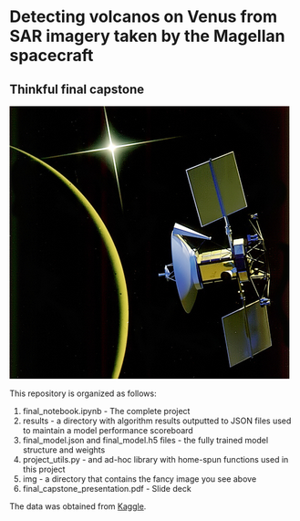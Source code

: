 # Detecting volcanos on Venus from SAR imagery taken by the Magellan spacecraft
## Thinkful final capstone

!["Magellan spacecraft"](https://github.com/andrewboho/volcanoes_on_venus/blob/master/img/magellan.png "Magellan spacecraft")

This repository is organized as follows:

1. final_notebook.ipynb - The complete project
2. results - a directory with algorithm results outputted to JSON files used to maintain a model performance scoreboard
3. final_model.json and final_model.h5 files - the fully trained model structure and weights
4. project_utils.py - and ad-hoc library with home-spun functions used in this project
5. img - a directory that contains the fancy image you see above
6. final_capstone_presentation.pdf - Slide deck

The data was obtained from [Kaggle](https://www.kaggle.com/fmena14/volcanoesvenus/home).


